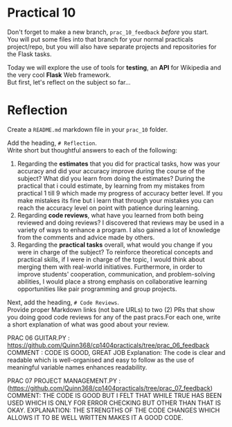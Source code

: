 # Practical 10
Don't forget to make a new branch, `prac_10_feedback` _before_ you start.  
You will put some files into that branch for your normal practicals project/repo, but you will also have separate
projects and repositories for the Flask tasks.

Today we will explore the use of tools for **testing**, an **API** for Wikipedia and the very cool **Flask** Web
framework.  
But first, let's reflect on the subject so far...

# Reflection

Create a `README.md` markdown file in your `prac_10` folder.

Add the heading, `# Reflection`.  
Write short but thoughtful answers to each of the following:

1. Regarding the **estimates** that you did for practical tasks, how was your accuracy and did your accuracy improve
  during the course of the subject? What did you learn from doing the estimates?
 During the practical that i could estimate, by learning from my mistakes from practical 1 till 9 which made my progress of accuracy better level.
 If you make mistakes its fine but i learn that through your mistakes you can reach the accuracy level on point with patience during learning.
2. Regarding **code reviews**, what have you learned from both being reviewed and doing reviews? 
 I discovered that reviews may be used in a variety of ways to enhance a program. 
 I also gained a lot of knowledge from the comments and advice made by others.
3. Regarding the **practical tasks** overall, what would you change if you were in charge of the subject?
 To reinforce theoretical concepts and practical skills, if I were in charge of the topic, 
 I would think about merging them with real-world initiatives. 
 Furthermore, in order to improve students' cooperation, communication, and problem-solving abilities, 
 I would place a strong emphasis on collaborative learning opportunities like pair programming 
 and group projects.


Next, add the heading, `# Code Reviews`.  
Provide proper Markdown links (not bare URLs) to two (2) PRs that show you doing good code reviews for any of the past 
pracs.For each one, write a short explanation of what was good about your review.  

PRAC 06 GUITAR.PY : https://github.com/Quinn368/cp1404practicals/tree/prac_06_feedback
COMMENT : CODE IS GOOD, GREAT JOB
Explanation: The code is clear and readable which is well-organised and easy to follow as the use of meaningful
             variable names enhances readability.

PRAC 07 PROJECT MANAGEMENT.PY : (https://github.com/Quinn368/cp1404practicals/tree/prac_07_feedback)
COMMENT: THE CODE IS GOOD BUT I FELT THAT WHILE TRUE HAS BEEN USED WHICH IS ONLY FOR ERROR CHECKING BUT OTHER THAN THAT
         IS OKAY.
EXPLANATION: THE STRENGTHS OF THE CODE CHANGES WHICH ALLOWS IT TO BE WELL WRITTEN MAKES IT A GOOD CODE.






